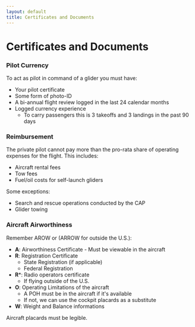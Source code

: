 ```yaml
---
layout: default
title: Certificates and Documents
---
```


# Certificates and Documents

### Pilot Currency

To act as pilot in command of a glider you must have:

- Your pilot certificate
- Some form of photo-ID
- A bi-annual flight review logged in the last 24 calendar months
- Logged currency experience
	- To carry passengers this is 3 takeoffs and 3 landings in the past 90 days

### Reimbursement

The private pilot cannot pay more than the pro-rata share of operating expenses for the flight. This includes: 

- Aircraft rental fees
- Tow fees
- Fuel/oil costs for self-launch gliders

Some exceptions: 

- Search and rescue operations conducted by the CAP
- Glider towing

### Aircraft Airworthiness

Remember AROW or (ARROW for outside the U.S.):

- **A**: Airworthiness Certificate - Must be viewable in the aircraft
- **R**: Registration Certificate
	- State Registration (if applicable)
	- Federal Registration
- **R***: Radio operators certificate 
	- If flying outside of the U.S. 
- **O**: Operating Limitations of the aircraft
	- A POH must be in the aircraft if it's available
	- If not, we can use the cockpit placards as a substitute
- **W**: Weight and Balance informations

Aircraft placards must be legible.

